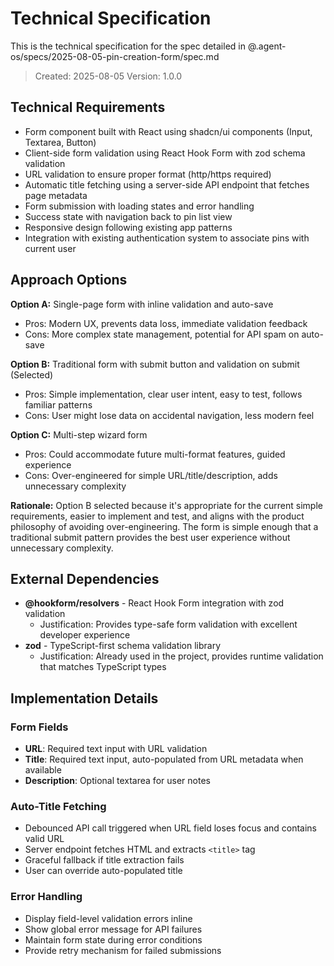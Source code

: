 # Technical Specification

This is the technical specification for the spec detailed in @.agent-os/specs/2025-08-05-pin-creation-form/spec.md

> Created: 2025-08-05
> Version: 1.0.0

## Technical Requirements

- Form component built with React using shadcn/ui components (Input, Textarea, Button)
- Client-side form validation using React Hook Form with zod schema validation
- URL validation to ensure proper format (http/https required)
- Automatic title fetching using a server-side API endpoint that fetches page metadata
- Form submission with loading states and error handling
- Success state with navigation back to pin list view
- Responsive design following existing app patterns
- Integration with existing authentication system to associate pins with current user

## Approach Options

**Option A:** Single-page form with inline validation and auto-save
- Pros: Modern UX, prevents data loss, immediate validation feedback
- Cons: More complex state management, potential for API spam on auto-save

**Option B:** Traditional form with submit button and validation on submit (Selected)
- Pros: Simple implementation, clear user intent, easy to test, follows familiar patterns
- Cons: User might lose data on accidental navigation, less modern feel

**Option C:** Multi-step wizard form
- Pros: Could accommodate future multi-format features, guided experience
- Cons: Over-engineered for simple URL/title/description, adds unnecessary complexity

**Rationale:** Option B selected because it's appropriate for the current simple requirements, easier to implement and test, and aligns with the product philosophy of avoiding over-engineering. The form is simple enough that a traditional submit pattern provides the best user experience without unnecessary complexity.

## External Dependencies

- **@hookform/resolvers** - React Hook Form integration with zod validation
  - Justification: Provides type-safe form validation with excellent developer experience
- **zod** - TypeScript-first schema validation library
  - Justification: Already used in the project, provides runtime validation that matches TypeScript types

## Implementation Details

### Form Fields
- **URL**: Required text input with URL validation
- **Title**: Required text input, auto-populated from URL metadata when available
- **Description**: Optional textarea for user notes

### Auto-Title Fetching
- Debounced API call triggered when URL field loses focus and contains valid URL
- Server endpoint fetches HTML and extracts `<title>` tag
- Graceful fallback if title extraction fails
- User can override auto-populated title

### Error Handling
- Display field-level validation errors inline
- Show global error message for API failures
- Maintain form state during error conditions
- Provide retry mechanism for failed submissions